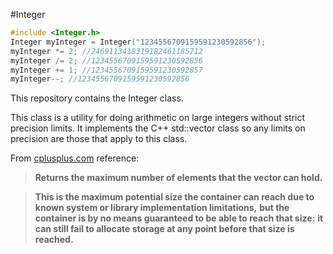 #Integer

```cpp
#include <Integer.h>
Integer myInteger = Integer("1234556709159591230592856");
myInteger *= 2; //2469113418319182461185712
myInteger /= 2; //1234556709159591230592856
myInteger += 1; //1234556709159591230592857
myInteger--; //1234556709159591230592856
```

This repository contains the Integer class.

This class is a utility for doing arithmetic on large integers without strict precision limits.
It implements the C++ std::vector class so any limits on precision are those that apply to this class.

From [cplusplus.com](http://www.cplusplus.com/reference/vector/vector/max_size/) reference:

>**Returns the maximum number of elements that the vector can hold.**

>**This is the maximum potential size the container can reach due to known system or library implementation limitations,**
>**but the container is by no means guaranteed to be able to reach that size:**
>**it can still fail to allocate storage at any point before that size is reached.**